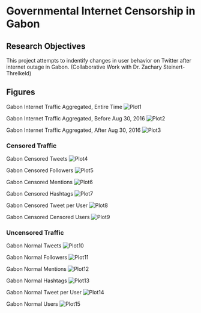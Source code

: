 # Governmental Internet Censorship in Gabon
## Research Objectives 
This project attempts to indentify changes in user behavior on Twitter after internet outage in Gabon. 
(Collaborative Work with Dr. Zachary Steinert-Threlkeld)

## Figures


Gabon Internet Traffic Aggregated, Entire Time
![Plot1](/Figures/Gabon_TrafficAggregated_EntireTime.png)

Gabon Internet Traffic Aggregated, Before Aug 30, 2016
![Plot2](/Figures/Gabon_TrafficAggregated_Before08302016.png)

Gabon Internet Traffic Aggregated, After Aug 30, 2016
![Plot3](/Figures/Gabon_TrafficAggregated_After08302016.png)



### Censored Traffic

Gabon Censored Tweets
![Plot4](/Figures/Gabon_censored_tweets.png)

Gabon Censored Followers
![Plot5](/Figures/Gabon_censored_followers.png)

Gabon Censored Mentions
![Plot6](/Figures/Gabon_censored_mentions.png)

Gabon Censored Hashtags
![Plot7](/Figures/Gabon_censored_hashtags.png)

Gabon Censored Tweet per User
![Plot8](/Figures/Gabon_censored_tweets_per_user.png)

Gabon Censored Censored Users
![Plot9](/Figures/Gabon_censored_users.png)



### Uncensored Traffic

Gabon Normal Tweets
![Plot10](/Figures/Gabon_normal_tweets.png)

Gabon Normal Followers
![Plot11](/Figures/Gabon_normal_followers.png)

Gabon Normal Mentions
![Plot12](/Figures/Gabon_normal_mentions.png)

Gabon Normal Hashtags
![Plot13](/Figures/Gabon_normal_hashtags.png)

Gabon Normal Tweet per User
![Plot14](/Figures/Gabon_normal_tweets_per_user.png)

Gabon Normal Users
![Plot15](/Figures/Gabon_normal_users.png)





